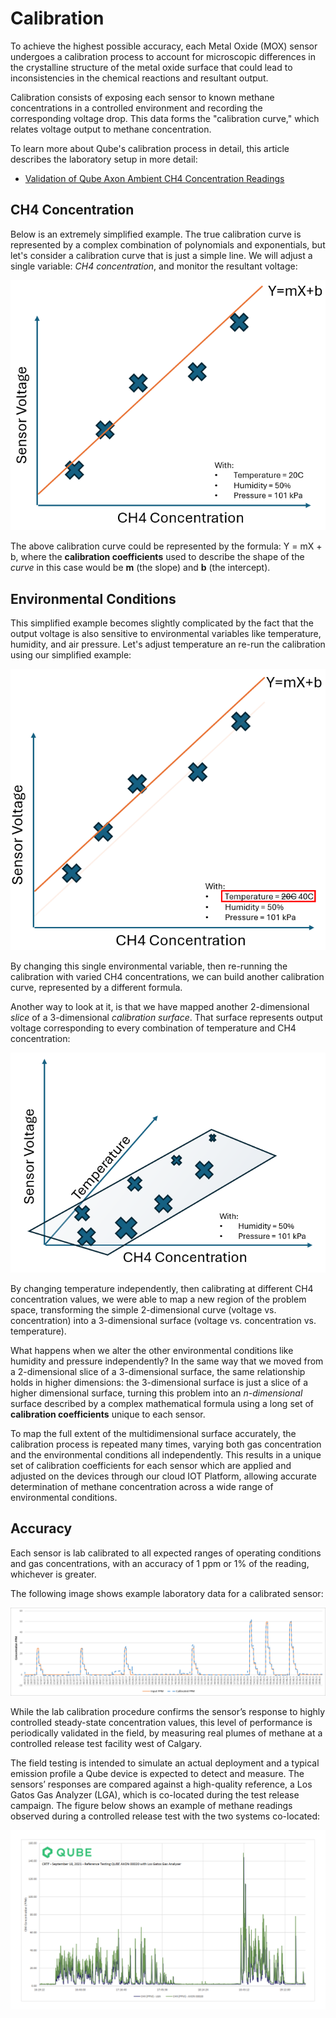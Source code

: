 # Calibration

To achieve the highest possible accuracy, each Metal Oxide (MOX) sensor undergoes a calibration process to account for microscopic differences in the crystalline structure of the metal oxide surface that could lead to inconsistencies in the chemical reactions and resultant output.

Calibration consists of exposing each sensor to known methane concentrations in a controlled environment and recording the corresponding voltage drop. This data forms the "calibration curve," which relates voltage output to methane concentration.

To learn more about Qube's calibration process in detail, this article describes the laboratory setup in more detail:
* [Validation of Qube Axon Ambient CH4 Concentration Readings](https://www.qubeiot.com/expert-insights/validaton-of-qube-ambient-ch4-concentration-readings)

## CH4 Concentration

Below is an extremely simplified example. The true calibration curve is represented by a complex combination of polynomials and exponentials, but let's consider a calibration curve that is just a simple line. We will adjust a single variable: *CH4 concentration*, and monitor the resultant voltage:

![Simple Calibration Example at 20C](media/calibration-1.png)

The above calibration curve could be represented by the formula: Y = mX + b, where the **calibration coefficients** used to describe the shape of the *curve* in this case would be **m** (the slope) and **b** (the intercept).

## Environmental Conditions

This simplified example becomes slightly complicated by the fact that the output voltage is also sensitive to environmental variables like temperature, humidity, and air pressure. Let's adjust temperature an re-run the calibration using our simplified example:

![Simple Calibration Example at 40C](media/calibration-2.png)

By changing this single environmental variable, then re-running the calibration with varied CH4 concentrations, we can build another calibration curve, represented by a different formula.

Another way to look at it, is that we have mapped another 2-dimensional *slice* of a 3-dimensional *calibration surface*. That surface represents output voltage corresponding to every combination of temperature and CH4 concentration:

![Simple Calibration Example in 3-dimensions](media/calibration-3.png)

By changing temperature independently, then calibrating at different CH4 concentration values, we were able to map a new region of the problem space, transforming the simple 2-dimensional curve (voltage vs. concentration) into a 3-dimensional surface (voltage vs. concentration vs. temperature).

What happens when we alter the other environmental conditions like humidity and pressure independently? In the same way that we moved from a 2-dimensional slice of a 3-dimensional surface, the same relationship holds in higher dimensions: the 3-dimensional surface is just a slice of a higher dimensional surface, turning this problem into an *n-dimensional* surface described by a complex mathematical formula using a long set of **calibration coefficients** unique to each sensor.

To map the full extent of the multidimensional surface accurately, the calibration process is repeated many times, varying both gas concentration and the environmental conditions all independently. This results in a unique set of calibration coefficients for each sensor which are applied and adjusted on the devices through our cloud IOT Platform, allowing accurate determination of methane concentration across a wide range of environmental conditions.

## Accuracy

Each sensor is lab calibrated to all expected ranges of operating conditions and gas concentrations, with an accuracy of 1 ppm or 1% of the reading, whichever is greater.

The following image shows example laboratory data for a calibrated sensor:

![Lab calibrated sensor data](media/calibration-4.png)

While the lab calibration procedure confirms the sensor’s response to highly controlled steady-state concentration values, this level of performance is periodically validated in the field, by measuring real plumes of methane at a controlled release test facility west of Calgary.

The field testing is intended to simulate an actual deployment and a typical emission profile a Qube device is expected to detect and measure. The sensors’ responses are compared against a high-quality reference, a Los Gatos Gas Analyzer (LGA), which is co-located during the test release campaign. The figure below shows an example of methane readings observed during a controlled release test with the two systems co-located:

![Field calibration validation](media/calibration-5.png)